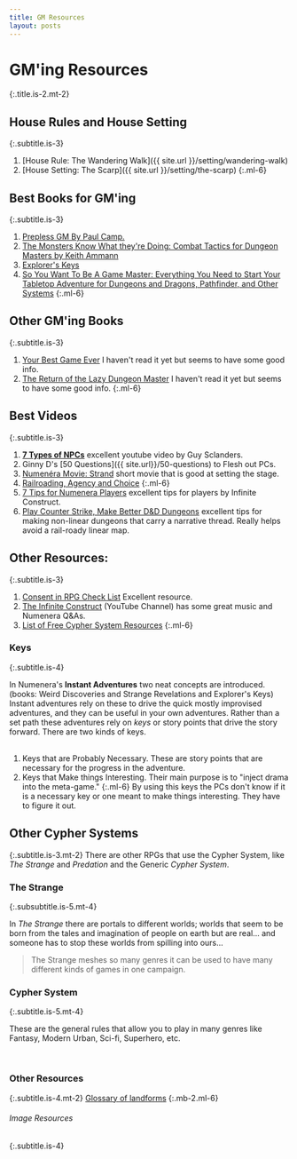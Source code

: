 ```yaml
---
title: GM Resources
layout: posts
---
```


# GM'ing Resources
{:.title.is-2.mt-2}

## House Rules and House Setting
{:.subtitle.is-3}

1. [House Rule: The Wandering Walk]({{ site.url }}/setting/wandering-walk)
2. [House Setting: The Scarp]({{ site.url }}/setting/the-scarp)
{:.ml-6}

## Best Books for GM'ing
{:.subtitle.is-3}

1. [Prepless GM By Paul Camp.](https://www.drivethrurpg.com/product/304745/The-Prepless-GM)
2. [The Monsters Know What they're Doing: Combat Tactics for Dungeon Masters by Keith Ammann](https://www.themonstersknow.com/)
3. [Explorer's Keys](https://www.drivethrurpg.com/product/285114/Explorers-Keys)
4. [So You Want To Be A Game Master: Everything You Need to Start Your Tabletop Adventure for Dungeons and Dragons, Pathfinder, and Other Systems](https://www.amazon.com/You-Want-Game-Master-Adventure_for/dp/1645679152) 
{:.ml-6}

## Other GM'ing Books
{:.subtitle.is-3}

1. [Your Best Game Ever](https://www.montecookgames.com/store/product/your-best-game-ever/) I haven't read it yet but seems to have some good info.
2. [The Return of the Lazy Dungeon Master](https://www.kickstarter.com/projects/slyflourish/return-of-the-lazy-dungeon-master) I haven't read it yet but seems to have some good info.
{:.ml-6}


## Best Videos
{:.subtitle.is-3}

1. [__7 Types of  NPCs__](https://youtu.be/PDwOlY4ot8s) excellent youtube video by Guy Sclanders.
2. Ginny D's [50 Questions]({{ site.url}}/50-questions) to Flesh out PCs.  
3. [Numenéra Movie: Strand](https://youtu.be/6xGDE0w0AYo) short movie that is good at setting the stage.
4. [Railroading, Agency and Choice](https://youtu.be/KqIZytzzFKU)
{:.ml-6}
5. [7 Tips for Numenera Players](https://youtu.be/Bem0efD-i1o) excellent tips for players by Infinite Construct.
6. [Play Counter Strike, Make Better D&D Dungeons](https://youtu.be/biVZRIZereI) excellent tips for making non-linear dungeons that carry a narrative thread. Really helps avoid a rail-roady linear map. 

## Other Resources:
{:.subtitle.is-3}

1. [Consent in RPG Check List](https://www.montecookgames.com/consent-in-gaming/) Excellent resource.
2. [The Infinite Construct](https://www.youtube.com/c/THEINFINITECONSTRUCT) (YouTube Channel) has some great music and Numenera Q&As.
3. [List of Free Cypher System Resources](https://d20.rs/cypher-system-freebies)
{:.ml-6}


### Keys
{:.subtitle.is-4}

In Numenera's __Instant Adventures__ two neat concepts are introduced. (books: Weird Discoveries and Strange Revelations and Explorer's Keys) Instant adventures rely on these to drive the quick mostly improvised adventures, and they can be useful in your own adventures. Rather than a set path these adventures rely on _keys_ or story points that drive the story forward. There are two kinds of keys.  
<br>
1. Keys that are Probably Necessary.
These are story points that are necessary for the progress in the adventure.
2. Keys that Make things Interesting.
Their main purpose is to "inject drama into the meta-game."
{:.ml-6}
By using this keys the PCs don't know if it is a necessary key or one meant to make things interesting. They have to figure it out.

## Other Cypher Systems
{:.subtitle.is-3.mt-2}
There are other RPGs that use the Cypher System, like _The Strange_ and _Predation_ and the Generic _Cypher System_.

### The Strange
{:.subsubtitle.is-5.mt-4}

In _The Strange_ there are portals to different worlds; worlds that seem to be born from the tales and imagination of people on earth but are real... and someone has to stop these worlds from spilling into ours...

> The Strange meshes so many genres it can be used to have many different kinds of games in one campaign.

### Cypher System
{:.subtitle.is-5.mt-4}

These are the general rules that allow you to play in many genres like Fantasy, Modern Urban, Sci-fi, Superhero, etc.

<br>

### Other Resources
{:.subtitle.is-4.mt-2}
[Glossary of landforms](https://en.wikipedia.org/wiki/Glossary_of_landforms)
{:.mb-2.ml-6}

###### Image Resources
{:.subtitle.is-4}

<br>
